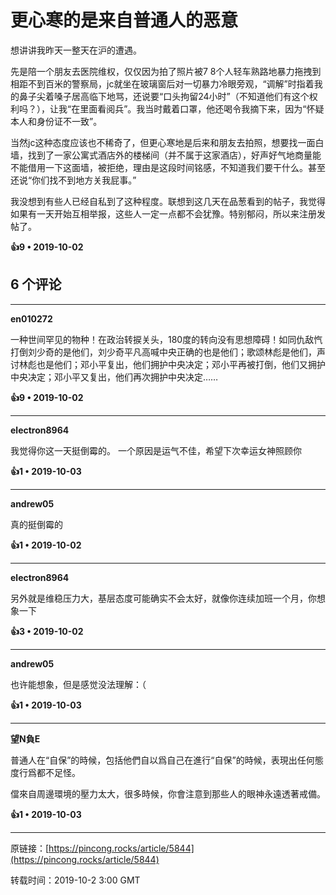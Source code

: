 # 更心寒的是来自普通人的恶意 

想讲讲我昨天一整天在沪的遭遇。

先是陪一个朋友去医院维权，仅仅因为拍了照片被7 8个人轻车熟路地暴力拖拽到相距不到百米的警察局，jc就坐在玻璃窗后对一切暴力冷眼旁观，“调解”时指着我的鼻子尖着嗓子居高临下地骂，还说要“口头拘留24小时”（不知道他们有这个权利吗？），让我“在里面看阅兵”。我当时戴着口罩，他还喝令我摘下来，因为“怀疑本人和身份证不一致”。

当然jc这种态度应该也不稀奇了，但更心寒地是后来和朋友去拍照，想要找一面白墙，找到了一家公寓式酒店外的楼梯间（并不属于这家酒店），好声好气地商量能不能借用一下这面墙，被拒绝，理由是这段时间铭感，不知道我们要干什么。甚至还说“你们找不到地方关我屁事。”

我没想到有些人已经自私到了这种程度。联想到这几天在品葱看到的帖子，我觉得如果有一天开始互相举报，这些人一定一点都不会犹豫。特别郁闷，所以来注册发帖了。

**👍9 • 2019-10-02**

## 6 个评论

---
**en010272**

一种世间罕见的物种！在政治转捩关头，180度的转向没有思想障碍！如同仇敌忾打倒刘少奇的是他们，刘少奇平凡高喊中央正确的也是他们；歌颂林彪是他们，声讨林彪也是他们；邓小平复出，他们拥护中央决定；邓小平再被打倒，他们又拥护中央决定；邓小平又复出，他们再次拥护中央决定…… 

**👍9 • 2019-10-02**

---
**electron8964**

我觉得你这一天挺倒霉的。 一个原因是运气不佳，希望下次幸运女神照顾你 

**👍1 • 2019-10-03**

---
**andrew05**

真的挺倒霉的 

**👍1 • 2019-10-02**

---
**electron8964**

另外就是维稳压力大，基层态度可能确实不会太好，就像你连续加班一个月，你想象一下 

**👍3 • 2019-10-02**

---
**andrew05**

也许能想象，但是感觉没法理解：（ 

**👍1 • 2019-10-03**

---
**望N負E**

普通人在“自保”的時候，包括他們自以爲自己在進行“自保”的時候，表現出任何態度行爲都不足怪。

儅來自周邊環境的壓力太大，很多時候，你會注意到那些人的眼神永遠透著戒備。 

**👍1 • 2019-10-03**

---
原链接：[https://pincong.rocks/article/5844](https://pincong.rocks/article/5844)

转载时间：2019-10-2 3:00 GMT